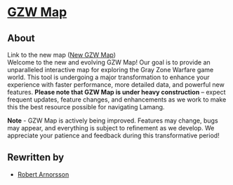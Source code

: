 # [GZW Map](https://gzwmap.com/)

## About

Link to the new map ([New GZW Map](https://new.gzwmap.com/))<br/>
Welcome to the new and evolving GZW Map! Our goal is to provide an unparalleled interactive map for exploring the Gray Zone Warfare game world. This tool is undergoing a major transformation to enhance your experience with faster performance, more detailed data, and powerful new features. **Please note that GZW Map is under heavy construction** – expect frequent updates, feature changes, and enhancements as we work to make this the best resource possible for navigating Lamang.

**Note** - GZW Map is actively being improved. Features may change, bugs may appear, and everything is subject to refinement as we develop. We appreciate your patience and feedback during this transformative period!

## Rewritten by

- [Robert Arnorsson](https://github.com/robertarnorsson)
